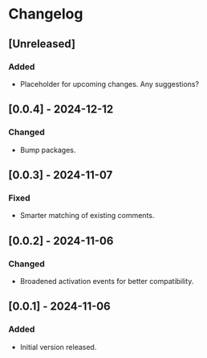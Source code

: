 
# Changelog

## [Unreleased]
### Added
- Placeholder for upcoming changes. Any suggestions?

## [0.0.4] - 2024-12-12
### Changed
- Bump packages.

## [0.0.3] - 2024-11-07
### Fixed
- Smarter matching of existing comments.

## [0.0.2] - 2024-11-06
### Changed
- Broadened activation events for better compatibility.

## [0.0.1] - 2024-11-06
### Added
- Initial version released.
